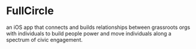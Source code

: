 # FullCircle
an iOS app that connects and builds relationships between grassroots orgs with individuals to build people power and move individuals along a spectrum of civic engagement.
